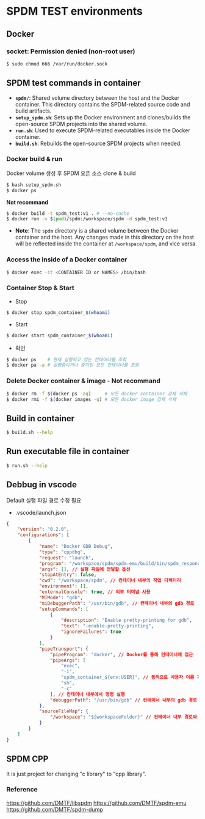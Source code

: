 # SPDM TEST environments

## Docker

### socket: Permission denied (non-root user)
```bash
$ sudo chmod 666 /var/run/docker.sock
```

## SPDM test commands in container
- **`spdm/`**: Shared volume directory between the host and the Docker container. This directory contains the SPDM-related source code and build artifacts.
- **`setup_spdm.sh`**: Sets up the Docker environment and clones/builds the open-source SPDM projects into the shared volume.
- **`run.sh`**: Used to execute SPDM-related executables inside the Docker container.
- **`build.sh`**: Rebuilds the open-source SPDM projects when needed.

### Docker build & run

Docker volume 생성 후 SPDM 오픈 소스 clone & build
```bash
$ bash setup_spdm.sh
$ docker ps
```

**Not recommand**
```bash
$ docker build -t spdm_test:v1 . # --no-cache
$ docker run -v $(pwd)/spdm:/workspace/spdm -d spdm_test:v1
```

- **Note**: The `spdm` directory is a shared volume between the Docker container and the host. Any changes made in this directory on the host will be reflected inside the container at `/workspace/spdm`, and vice versa.

### Access the inside of a Docker container
```bash
$ docker exec -it <CONTAINER ID or NAMES> /bin/bash
```

### Container Stop & Start
- Stop
```bash
$ docker stop spdm_container_$(whoami)
```

- Start
```bash
$ docker start spdm_container_$(whoami)
```
- 확인
```bash
$ docker ps    # 현재 실행되고 있는 컨테이너를 조회
$ docker pa -a # 실행중이거나 중지된 모든 컨테이너를 조회
```
### Delete Docker container & image - Not recommand
```bash
$ docker rm -f $(docker ps -aq)     # 모든 docker container 강제 삭제
$ docker rmi -f $(docker images -q) # 모든 docker image 강제 삭제
```
## Build in container
```bash
$ build.sh --help
```
## Run executable file in container
```bash
$ run.sh --help
```
## Debbug in vscode
Default 실행 파일 경로 수정 필요
- .vscode/launch.json
```json
{
    "version": "0.2.0",
    "configurations": [
        {
            "name": "Docker GDB Debug",
            "type": "cppdbg",
            "request": "launch",
            "program": "/workspace/spdm/spdm-emu/build/bin/spdm_responder_emu", // 실행 파일 경로
            "args": [], // 실행 파일에 전달할 옵션
            "stopAtEntry": false,
            "cwd": "/workspace/spdm", // 컨테이너 내부의 작업 디렉터리
            "environment": [],
            "externalConsole": true, // 외부 터미널 사용
            "MIMode": "gdb",
            "miDebuggerPath": "/usr/bin/gdb", // 컨테이너 내부의 gdb 경로
            "setupCommands": [
                {
                    "description": "Enable pretty-printing for gdb",
                    "text": "-enable-pretty-printing",
                    "ignoreFailures": true
                }
            ],
            "pipeTransport": {
                "pipeProgram": "docker", // Docker를 통해 컨테이너에 접근
                "pipeArgs": [
                    "exec",
                    "-i",
                    "spdm_container_${env:USER}", // 동적으로 사용자 이름 기반 컨테이너 이름 사용
                    "sh",
                    "-c"
                ], // 컨테이너 내부에서 명령 실행
                "debuggerPath": "/usr/bin/gdb" // 컨테이너 내부의 gdb 경로
            },
            "sourceFileMap": {
                "/workspace": "${workspaceFolder}" // 컨테이너 내부 경로와 호스트 경로 매핑
            }
        }
    ]
}
```

## SPDM CPP
It is just project for changing "c library" to "cpp library".

### Reference
https://github.com/DMTF/libspdm
https://github.com/DMTF/spdm-emu
https://github.com/DMTF/spdm-dump